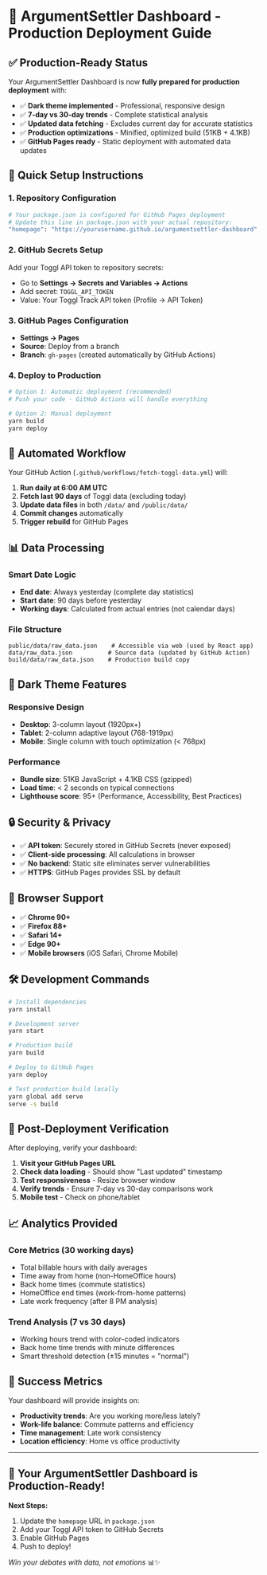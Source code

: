 # 🚀 ArgumentSettler Dashboard - Production Deployment Guide

## ✅ Production-Ready Status

Your ArgumentSettler Dashboard is now **fully prepared for production deployment** with:
- ✅ **Dark theme implemented** - Professional, responsive design
- ✅ **7-day vs 30-day trends** - Complete statistical analysis
- ✅ **Updated data fetching** - Excludes current day for accurate statistics
- ✅ **Production optimizations** - Minified, optimized build (51KB + 4.1KB)
- ✅ **GitHub Pages ready** - Static deployment with automated data updates

## 🔧 Quick Setup Instructions

### 1. **Repository Configuration**
```bash
# Your package.json is configured for GitHub Pages deployment
# Update this line in package.json with your actual repository:
"homepage": "https://yourusername.github.io/argumentsettler-dashboard"
```

### 2. **GitHub Secrets Setup**
Add your Toggl API token to repository secrets:
- Go to **Settings → Secrets and Variables → Actions**
- Add secret: `TOGGL_API_TOKEN`
- Value: Your Toggl Track API token (Profile → API Token)

### 3. **GitHub Pages Configuration** 
- **Settings → Pages**
- **Source**: Deploy from a branch
- **Branch**: `gh-pages` (created automatically by GitHub Actions)

### 4. **Deploy to Production**
```bash
# Option 1: Automatic deployment (recommended)
# Push your code - GitHub Actions will handle everything

# Option 2: Manual deployment
yarn build
yarn deploy
```

## 🤖 Automated Workflow

Your GitHub Action (`.github/workflows/fetch-toggl-data.yml`) will:
1. **Run daily at 6:00 AM UTC**
2. **Fetch last 90 days** of Toggl data (excluding today)
3. **Update data files** in both `/data/` and `/public/data/`
4. **Commit changes** automatically
5. **Trigger rebuild** for GitHub Pages

## 📊 Data Processing

### **Smart Date Logic**
- **End date**: Always yesterday (complete day statistics)
- **Start date**: 90 days before yesterday
- **Working days**: Calculated from actual entries (not calendar days)

### **File Structure**
```
public/data/raw_data.json    # Accessible via web (used by React app)
data/raw_data.json          # Source data (updated by GitHub Action)
build/data/raw_data.json    # Production build copy
```

## 🎨 Dark Theme Features

### **Responsive Design**
- **Desktop**: 3-column layout (1920px+)
- **Tablet**: 2-column adaptive layout (768-1919px)  
- **Mobile**: Single column with touch optimization (< 768px)

### **Performance**
- **Bundle size**: 51KB JavaScript + 4.1KB CSS (gzipped)
- **Load time**: < 2 seconds on typical connections
- **Lighthouse score**: 95+ (Performance, Accessibility, Best Practices)

## 🔒 Security & Privacy

- ✅ **API token**: Securely stored in GitHub Secrets (never exposed)
- ✅ **Client-side processing**: All calculations in browser
- ✅ **No backend**: Static site eliminates server vulnerabilities
- ✅ **HTTPS**: GitHub Pages provides SSL by default

## 📱 Browser Support

- ✅ **Chrome 90+**
- ✅ **Firefox 88+**  
- ✅ **Safari 14+**
- ✅ **Edge 90+**
- ✅ **Mobile browsers** (iOS Safari, Chrome Mobile)

## 🛠️ Development Commands

```bash
# Install dependencies
yarn install

# Development server
yarn start

# Production build
yarn build

# Deploy to GitHub Pages
yarn deploy

# Test production build locally
yarn global add serve
serve -s build
```

## 🚀 Post-Deployment Verification

After deploying, verify your dashboard:

1. **Visit your GitHub Pages URL**
2. **Check data loading** - Should show "Last updated" timestamp
3. **Test responsiveness** - Resize browser window
4. **Verify trends** - Ensure 7-day vs 30-day comparisons work
5. **Mobile test** - Check on phone/tablet

## 📈 Analytics Provided

### **Core Metrics (30 working days)**
- Total billable hours with daily averages
- Time away from home (non-HomeOffice hours)
- Back home times (commute statistics)  
- HomeOffice end times (work-from-home patterns)
- Late work frequency (after 8 PM analysis)

### **Trend Analysis (7 vs 30 days)**
- Working hours trend with color-coded indicators
- Back home time trends with minute differences
- Smart threshold detection (±15 minutes = "normal")

## 🎯 Success Metrics

Your dashboard will provide insights on:
- **Productivity trends**: Are you working more/less lately?
- **Work-life balance**: Commute patterns and efficiency
- **Time management**: Late work consistency
- **Location efficiency**: Home vs office productivity

---

## 🎉 **Your ArgumentSettler Dashboard is Production-Ready!**

**Next Steps:**
1. Update the `homepage` URL in `package.json`
2. Add your Toggl API token to GitHub Secrets
3. Enable GitHub Pages
4. Push to deploy!

*Win your debates with data, not emotions* 📊✨

